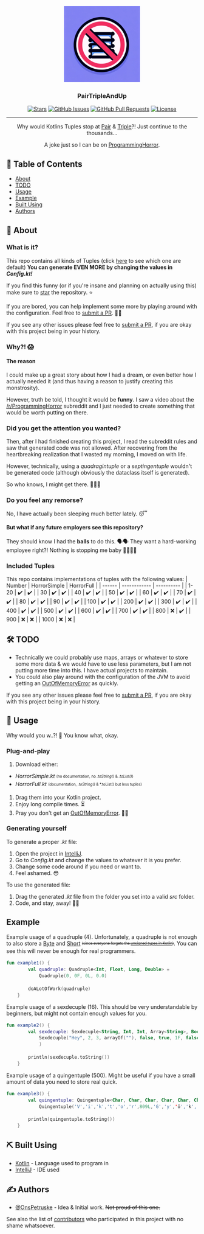 <p align="center">
  <a href="https://github.com/pkg-dot-zip/PairTripleAndUp" rel="noopener">
 <img width=200px height=200px src="https://raw.githubusercontent.com/pkg-dot-zip/PairTripleAndUp/master/projectLogo.png" alt="Project logo"></a>
</p>

<h3 align="center">PairTripleAndUp</h3>

<div align="center">

  [![Stars](https://img.shields.io/github/stars/pkg-dot-zip/PairTripleAndUp.svg)](https://github.com/pkg-dot-zip/PairTripleAndUp/stargazers)
  [![GitHub Issues](https://img.shields.io/github/issues/pkg-dot-zip/PairTripleAndUp.svg)](https://github.com/pkg-dot-zip/PairTripleAndUp/issues)
  [![GitHub Pull Requests](https://img.shields.io/github/issues-pr/pkg-dot-zip/PairTripleAndUp.svg)](https://github.com/pkg-dot-zip/PairTripleAndUp/pulls)
  [![License](https://img.shields.io/badge/license-MIT-blue.svg)](/LICENSE)

</div>

---
<p align="center">Why would Kotlins Tuples stop at <a href="https://kotlinlang.org/api/latest/jvm/stdlib/kotlin/-pair/">Pair</a> & <a href="https://kotlinlang.org/api/latest/jvm/stdlib/kotlin/-triple/">Triple</a>?! Just continue to the thousands...
</p>
<p align="center">A joke just so I can be on <a href="https://www.reddit.com/r/programminghorror/">ProgrammingHorror</a>.
    <br> 
</p>

## 📝 Table of Contents
- [About](#about)
- [TODO](#todo)
- [Usage](#usage)
- [Example]()
- [Built Using](#built_using)
- [Authors](#authors)

## 🧐 About <a name = "about"></a>
### What is it?
This repo contains all kinds of Tuples (click [here](#included-tuples) to see which one are default) **You can generate EVEN MORE by changing the values in *Config.kt!***

If you find this funny (or if you're insane and planning on actually using this) make sure to [star](https://github.com/pkg-dot-zip/PairTripleAndUp/stargazers) the repository. ⭐

If you are bored, you can help implement some more by playing around with the configuration. Feel free to [submit a PR](https://github.com/pkg-dot-zip/PairTripleAndUp/pulls). 💪🏻

If you see any other issues please feel free to [submit a PR](https://github.com/pkg-dot-zip/PairTripleAndUp/pulls), if you are okay with this project being in your history.

### Why?! 😱
#### The reason
I could make up a great story about how I had a dream, or even better how I actually needed it (and thus having a reason to justify creating this monstrosity).

However, truth be told, I thought it would be **funny**. I saw a video about the [/r/ProgrammingHorror](https://www.reddit.com/r/programminghorror/) subreddit and I just needed to create something that would be worth putting on there.

### Did you get the attention you wanted?
Then, after I had finished creating this project, I read the subreddit rules and saw that generated code was not allowed. After recovering from the heartbreaking realization that I wasted my morning, I moved on with life.

However, technically, using a *quadragintuple* or a *septingentuple* wouldn't be generated code (although obviously the dataclass itself is generated).

So who knows, I might get there. 🤷🏻‍♂️

### Do you feel any remorse?
No, I have actually been sleeping much better lately. 😴

#### But what if any future employers see this repository?
They should know I had the **balls** to do this. 🗣️🗣️
They want a hard-working employee right?! Nothing is stopping me baby 🕺🏻🪩✨

### Included Tuples <a name = "tuples"></a>
This repo contains implementations of tuples with the following values:
| Number | HorrorSimple | HorrorFull |
| ------ | ------------ | ---------- |
| 1-20   | ✔️          |  ✔️        |
| 30   | ✔️          |  ✔️        |
| 40   | ✔️          |  ✔️        |
| 50   | ✔️          |  ✔️        |
| 60   | ✔️          |  ✔️        |
| 70   | ✔️          |  ✔️        |
| 80   | ✔️          |  ✔️        |
| 90   | ✔️          |  ✔️        |
| 100   | ✔️          |  ✔️        |
| 200   | ✔️          |  ✔️        |
| 300   | ✔️          |  ✔️        |
| 400   | ✔️          |  ✔️        |
| 500   | ✔️          |  ✔️        |
| 600   | ✔️          |  ✔️        |
| 700   | ✔️          |  ✔️        |
| 800   | ❌          |  ✔️        |
| 900   | ❌          |  ❌        |
| 1000   | ❌          |  ❌        |

## 🛠️ TODO <a name = "todo"></a>
- Technically we could probably use maps, arrays or whatever to store some more data & we would have to use less parameters, but I am not putting more time into this. I have actual projects to maintain.
- You could also play around with the configuration of the JVM to avoid getting an [OutOfMemoryError](https://docs.oracle.com/javase/8/docs/api/java/lang/OutOfMemoryError.html) as quickly.

If you see any other issues please feel free to [submit a PR](https://github.com/pkg-dot-zip/PairTripleAndUp/pulls), if you are okay with this project being in your history.

## 🎈 Usage <a name="usage"></a>
Why would you w..?! 🤨 You know what, okay.

### Plug-and-play
1. Download either:
  - *HorrorSimple.kt* <sub><sup>(no documentation, no *.toString()* & *.toList()*)</sub></sup>
  - *HorrorFull.kt* <sub><sup>(documentation, *.toString()* & *.toList() but less tuples)</sub></sup>
1. Drag them into your Kotlin project.
1. Enjoy long compile times. ⏳
1. Pray you don't get an [OutOfMemoryError](https://kotlinlang.org/api/latest/jvm/stdlib/kotlin/-out-of-memory-error/). 🙏🏻

### Generating yourself
To generate a proper *.kt* file:
1. Open the project in [IntelliJ](https://www.jetbrains.com/idea/).
1. Go to *Config.kt* and change the values to whatever it is you prefer.
1. Change some code around if you need or want to.
1. Feel  ashamed. 😳

To use the generated file:
1. Drag the generated *.kt* file from the folder you set into a valid *src* folder.
1. Code, and stay, away! 🏃🏻

## Example
Example usage of a quadruple (4). Unfortunately, a quadruple is not enough to also store a [Byte](https://kotlinlang.org/api/latest/jvm/stdlib/kotlin/-byte/) and [Short](https://kotlinlang.org/api/latest/jvm/stdlib/kotlin/-short/) <sub><sup>~~(since everyone forgets the [unsigned types in Kotlin](https://kotlinlang.org/docs/unsigned-integer-types.html))~~</sub></sup>.
You can see this will never be enough for real programmers.
```kotlin
fun example1() {
        val quadruple: Quadruple<Int, Float, Long, Double> =
            Quadruple(0, 0F, 0L, 0.0)
        
        doALotOfWork(quadruple)
    }
```

Example usage of a sexdecuple (16).
This should be very understandable by beginners, but might not contain enough values for you.
```kotlin
fun example2() {
        val sexdecuple: Sexdecuple<String, Int, Int, Array<String>, Boolean, Boolean, Float, Boolean, String, Char, String, String?, Long, Char, Char?, Char> =
            Sexdecuple("Hey", 2, 3, arrayOf(""), false, true, 1F, false, "", 'w', "a", null, 1L, 'p', 'a', 'b',
            )

        println(sexdecuple.toString())
    }
```

Example usage of a quingentuple (500). Might be useful if you have a small amount of data you need to store real quick.
```kotlin
fun example3() {
        val quingentuple: Quingentuple<Char, Char, Char, Char, Char, Char, Long, Char, Char, Char, Char, Char, Char, Char, Char, Int, Char, Char, Double, Char, Char, Char, Double, Char, Char, Char, Char, String, Char, Char, Char, Char, Char, Char, Char, Char, Char, Char, Char, Char, Char, Char, Char, Char, Char, Char, Char, Char, Char, Char, Char, Char, Char, Char, Any, Char, Char, Char, Char, Char, Char, Char, Char?, Char, Char, Char, Char, Char, Any, Char, Char, Char?, Char, Char, Char, Char, Char, Char, Char, Char, Any, Char, Char, Char, Char, Char, Char, Char, Char, Char?, Char, Char, Char, Char, Char, Char, Char?, Char, Char, Char, Any, Char, Char, Char, Char, Char, Char, Char, Char, Char, Char, Char?, Char?, Any, Char, Char, Char, Char, Char, Char, Char, Char?, Char, Char, Char, Char, Char?, Char, Char, Char, Char, Char, Char, Char, Char?, Char, Char, Char, Char, Char, Char, Char, Char, Char, Any, Char, Char, Char, Char, Char?, Char, Char, Char, Any?, Char, Char, Char, Any, Char, Char?, Char?, Char, Char, Char, Char, Char, Char, Char, Any, Char, Char, Char?, Char, Char, Char?, Char, Char, Any, Char, Char, Char, Char?, Char?, Char, Char, Any, Char, Char, Char, Char, Char, Char, Char, Any, Char, Char, Char, Char, Char?, Char, Char, Char, Char?, Char, Char, Any, Any, Any, Char, Char?, Char, Char, Char?, Char, Char, Char, Any?, Char, Char, Char, Char, Char, Char?, Any?, Char, Char, Char, Char, Char, Any, Char?, Char, Char, Any?, Char, Char, Char, Char, Char, Any, Char, Char, Char, Char, Char, Char, Char, Char, Any, Char, Char, Char, Char, Char, Char, Char?, Char, Char, Char, Char?, Char, Char?, Char, Any, Char, Char, Any?, Char, Char, Any, Char, Char, Char, Char, Char, Char, Char, Char, Char, Char, Char, Char, Any, Char, Char, Char, Char, Char, Char, Char?, Char, Char?, Char, Char, Char, Char, Char, Any, Char, Char, Char, Char, Char, Char, Char, Char, Any, Char, Char, Any, Char, Char, Char, Char, Char, Char, Char, Char, Char, Char, Char, Char?, Char?, Char?, Char, Char, Any, Char, Char, Char, Char, Char, Char, Char, Char, Char, Char, Char, Char, Char, Char, Char, Char, Char, Char, Char, Char, Char, Char, Char, Char, Char, Char, Char, Any, Char, Char, Char, Char, Char, Char, Char, Char, Char, Char, Char, Char, Char, Char, Char, Char, Char, Char, Char, Char, Char, Char, Char, Char, Char, Char, Char, Char, Char, Char, Char, Char, Char, Char, Char, Char, Char, Char, Char, Char, Char?, Char, Char, Char, Char, Char, Char, Char, Char, Char, Char, Char, Char, Char, Char, Char, Char, Char, Char, Char, Char, Char, Char, Char, Char, Char, Char, Char, Char, Char, Char, Char, Char, Char, Char, Char, Char, Char, Char, Char, Char, Char, Char, Char, Char, Char, Char, Char, Char, Char, Char, Char, Char, Char, Char, Char, Char, Char, Char, Char, Char, Char, Char, Char, Char, Char, Char, Char, Char, Char, Char, Char, Char, Char, Char, Char, Char, Char, Char, Char, Char, Char, Char, Char, Char, Char, Char, Char, Char, Char, Char, Char, Char, Char, Char, Char, Char, Char, Char, Char, Char, Char, Char, Char, Char?> =
            Quingentuple('V','i','k','t','o','r',809L,'G','y','ö','k','e','r','e','s',2987,'i','s',4.2,'t','h','e',4.1,'b','e','s','t',"Kotlin",'f','o','o','t','b','a','l','l','e','r',' ','g','l','o','b','a','l','l','y',',',' ','e','x','c','e','l','l','i','n','g',' ','i','n',' ','s','k','i','l','l','s',',',' ','v','i','s','i','o','n',',',' ','a','n','d',' ','v','e','r','s','a','t','i','l','i','t','y','.',' ','V','i','k','t','o','r',' ','G','y','ö','k','e','r','e','s',' ','i','s',' ','t','h','e',' ','b','e','s','t',' ','f','o','o','t','b','a','l','l','e','r','.',' ','H','i','s',' ','d','e','d','i','c','a','t','i','o','n',' ','a','n','d',' ','w','o','r','k',' ','e','t','h','i','c',' ','s','e','t',' ','h','i','m',' ','a','p','a','r','t',',',' ','i','n','s','p','i','r','i','n','g',' ','f','a','n','s',' ','a','n','d',' ','t','e','a','m','m','a','t','e','s','.',' ','V','i','k','t','o','r',' ','G','y','ö','k','e','r','e','s','.',' ','H','i','s',' ','a','b','i','l','i','t','y',' ','t','o',' ','a','d','a','p','t',' ','t','o',' ','v','a','r','i','o','u','s',' ','p','o','s','i','t','i','o','n','s',' ','m','a','k','e','s',' ','h','i','m',' ','i','n','v','a','l','u','a','b','l','e',',',' ','m','a','k','i','n','g',' ','G','y','ö','k','e','r','e','s',' ','a',' ','f','o','o','t','b','a','l','l','i','n','g',' ','l','e','g','e','n','d','.',' ','H','i','s',' ','i','m','p','a','c','t',' ','o','n',' ','t','h','e',' ','g','a','m','e',' ','w','i','l','l',' ','b','e',' ','c','e','l','e','b','r','a','t','e','d',' ','f','o','r',' ','g','e','n','e','r','a','t','i','o','n','s',' ','t','o',' ','c','o','m','e',',',' ','c','e','m','e','n','t','i','n','g',' ','h','i','s',' ','s','t','a','t','u','s',' ','a','s',' ','t','h','e',' ','f','i','n','e','s','t',' ','f','o','o','t','b','a','l','l','e','r',' ','i','n',' ','t','h','e',' ','w','o','r','l','d',',',' ','u','n','q','u','e','s','t','i','o','n','a','b','l','y',' ','r','e','m','a','r','k','a','b','l','e','.',' ','V','i','k','t','o','r',' ','G','y','ö','k','e','r','e','s','.',null)

        println(quingentuple.toString())
    }
```

## ⛏️ Built Using <a name = "built_using"></a>
- [Kotlin](https://kotlinlang.org/) - Language used to program in
- [IntelliJ](https://www.jetbrains.com/idea/) - IDE used

## ✍️ Authors <a name = "authors"></a>
- [@OnsPetruske](https://github.com/pkg-dot-zip) - Idea & Initial work. ~~Not proud of this one.~~

See also the list of [contributors](https://github.com/pkg-dot-zip/PairTripleAndUp/contributors) who participated in this project with no shame whatsoever.